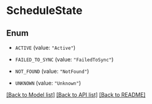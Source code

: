 # ScheduleState

## Enum


* `ACTIVE` (value: `"Active"`)

* `FAILED_TO_SYNC` (value: `"FailedToSync"`)

* `NOT_FOUND` (value: `"NotFound"`)

* `UNKNOWN` (value: `"Unknown"`)


[[Back to Model list]](../README.md#documentation-for-models) [[Back to API list]](../README.md#documentation-for-api-endpoints) [[Back to README]](../README.md)


